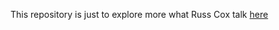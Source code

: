 This repository is just to explore more what Russ Cox talk 
[here](https://www.youtube.com/watch?v=X4rxi9jStLo)
